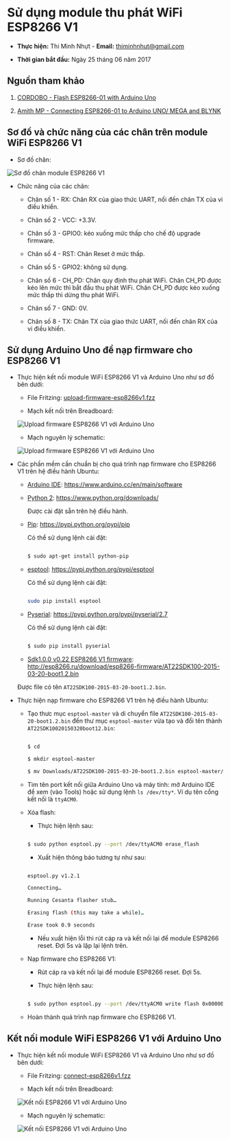 # Sử dụng module thu phát WiFi ESP8266 V1

* **Thực hiện:** Thi Minh Nhựt - **Email:** thiminhnhut@gmail.com

* **Thời gian bắt đầu:** Ngày 25 tháng 06 năm 2017

## Nguồn tham khảo

1. [CORDOBO - Flash ESP8266-01 with Arduino Uno](http://cordobo.com/2300-flash-esp8266-01-with-arduino-uno/)

2. [Amith MP - Connecting ESP8266-01 to Arduino UNO/ MEGA and BLYNK](https://www.instructables.com/id/Connecting-ESP8266-01-to-Arduino-UNOMEGA-and-BLYNK/)

## Sơ đồ và chức năng của các chân trên module WiFi ESP8266 V1

* Sơ đồ chân:

![Sơ đồ chân module ESP8266 V1](https://raw.githubusercontent.com/thiminhnhut/esp8266v1/master/diagram-wire/esp8266_pinout.png)

* Chức năng của các chân:

	+ Chân số 1 - RX: Chân RX của giao thức UART, nối đến chân TX của vi điều khiển.

	+ Chân số 2 - VCC: +3.3V.
	
	+ Chân số 3 - GPIO0: kéo xuống mức thấp cho chế độ upgrade firmware.
	
	+ Chân số 4 - RST: Chân Reset ở mức thấp.
	
	+ Chân số 5 - GPIO2: không sử dụng.	
	
	+ Chân số 6 - CH_PD: Chân quy định thu phát WiFi.
	Chân CH_PD được kéo lên mức thì bắt đầu thu phát WiFi.
	Chân CH_PD được kéo xuống mức thấp thì dừng thu phát WiFi.
	
	+ Chân số 7 - GND: 0V.
	
	+ Chân số 8 - TX: Chân TX của giao thức UART, nối đến chân RX của vi điều khiển.


## Sử dụng Arduino Uno để nạp firmware cho ESP8266 V1

* Thực hiện kết nối module WiFi ESP8266 V1 và Arduino Uno như sơ đồ bên dưới:

	+ File Fritzing: [upload-firmware-esp8266v1.fzz](https://github.com/thiminhnhut/esp8266v1/blob/master/diagram-wire/upload-firmware/upload-firmware-esp8266v1.fzz)

	+ Mạch kết nối trên Breadboard:
	
	![Upload firmware ESP8266 V1 với Arduino Uno](https://raw.githubusercontent.com/thiminhnhut/esp8266v1/master/diagram-wire/upload-firmware/upload-firmware-esp8266v1_bb.png)
	
	+ Mạch nguyên lý schematic:
	
	![Upload firmware ESP8266 V1 với Arduino Uno](https://raw.githubusercontent.com/thiminhnhut/esp8266v1/master/diagram-wire/upload-firmware/upload-firmware-esp8266v1_schem.png)

* Các phần mềm cần chuẩn bị cho quá trình nạp firmware cho ESP8266 V1 trên hệ điều hành Ubuntu:

	+ [Arduino IDE](https://www.arduino.cc/en/main/software): https://www.arduino.cc/en/main/software

	+ [Python 2](https://www.python.org/downloads/): https://www.python.org/downloads/
	
		Được cài đặt sẵn trên hệ điều hành.

	+ [Pip](https://pypi.python.org/pypi/pip): https://pypi.python.org/pypi/pip
	
		Có thể sử dụng lệnh cài đặt:

		```bash

		$ sudo apt-get install python-pip

		```

	+ [esptool](https://pypi.python.org/pypi/esptool): https://pypi.python.org/pypi/esptool
	
		Có thể sử dụng lệnh cài đặt:

		```bash

		sudo pip install esptool

		```
	
	+ [Pyserial](https://pypi.python.org/pypi/pyserial/2.7): https://pypi.python.org/pypi/pyserial/2.7
	
		Có thể sử dụng lệnh cài đặt:
	
		```bash
	
		$ sudo pip install pyserial
	
		```

	+ [Sdk1.0.0 v0.22 ESP8266 V1 firmware](http://esp8266.ru/download/esp8266-firmware/AT22SDK100-2015-03-20-boot1.2.bin): http://esp8266.ru/download/esp8266-firmware/AT22SDK100-2015-03-20-boot1.2.bin
	
	Được file có tên `AT22SDK100-2015-03-20-boot1.2.bin`.

* Thực hiện nạp firmware cho ESP8266 V1 trên hệ điều hành Ubuntu:

	+ Tạo thưc mục `esptool-master` và di chuyển file `AT22SDK100-2015-03-20-boot1.2.bin`
	đến thư mục `esptool-master` vừa tạo và đổi tên thành `AT22SDK10020150320boot12.bin`:
	
		```bash
	
		$ cd
		
		$ mkdir esptool-master
		
		$ mv Downloads/AT22SDK100-2015-03-20-boot1.2.bin esptool-master/AT22SDK10020150320boot12.bin
		
		```
	
	+ Tìm tên port kết nối giữa Arduino Uno và máy tính: mở Arduino IDE để xem (vào Tools)
	hoặc sử dụng lệnh `ls /dev/tty*`. Ví dụ tên cổng kết nối là `ttyACM0`.
	
	+ Xóa flash:
		
		- Thực hiện lệnh sau:
	
		```bash
		
		$ sudo python esptool.py --port /dev/ttyACM0 erase_flash
		
		```
	
		- Xuất hiện thông báo tương tự như sau:
	
		```bash
		
		esptool.py v1.2.1
		
		Connecting…
		
		Running Cesanta flasher stub…
		
		Erasing flash (this may take a while)…
		
		Erase took 0.9 seconds
		
		```
	
		- Nếu xuất hiện lỗi thì rút cáp ra và kết nối lại để module ESP8266 reset.
		Đợi 5s và lặp lại lệnh trên.
		
	+ Nạp firmware cho ESP8266 V1:
	
		- Rút cáp ra và kết nối lại để module ESP8266 reset. Đợi 5s.
		
		- Thực hiện lệnh sau:
		
		```bash
		
		$ sudo python esptool.py --port /dev/ttyACM0 write flash 0x00000 AT22SDK10020150320boot12.bin
		
		```
		
	+ Hoàn thành quá trình nạp firmware cho ESP8266 V1.


## Kết nối module WiFi ESP8266 V1 với Arduino Uno

* Thực hiện kết nối module WiFi ESP8266 V1 và Arduino Uno như sơ đồ bên dưới:

	+ File Fritzing: [connect-esp8266v1.fzz](https://github.com/thiminhnhut/esp8266v1/blob/master/diagram-wire/connect-esp8266v1/connect-esp8266v1.fzz)

	+ Mạch kết nối trên Breadboard:
	
	![Kết nối ESP8266 V1 với Arduino Uno](https://raw.githubusercontent.com/thiminhnhut/esp8266v1/master/diagram-wire/connect-esp8266v1/connect-esp8266v1_bb.png)
	
	+ Mạch nguyên lý schematic:
	
	![Kết nối ESP8266 V1 với Arduino Uno](https://raw.githubusercontent.com/thiminhnhut/esp8266v1/master/diagram-wire/connect-esp8266v1/connect-esp8266v1_schem.png)
